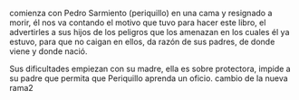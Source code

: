 comienza con Pedro Sarmiento (periquillo) en una cama y resignado a morir, él nos va contando el motivo que tuvo para hacer este libro, el advertirles a sus hijos de los peligros que los amenazan en los cuales él ya estuvo, para que no caigan en ellos, da razón de sus padres, de donde viene y donde nació.

Sus dificultades empiezan con su madre, ella es sobre protectora, impide a su padre que permita que Periquillo aprenda un oficio. 
    cambio de la nueva rama2
    